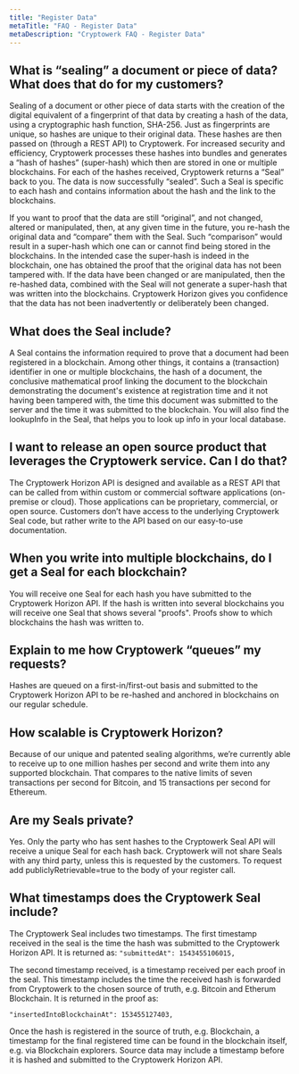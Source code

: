 ```yaml
---
title: "Register Data"
metaTitle: "FAQ - Register Data"
metaDescription: "Cryptowerk FAQ - Register Data"
---
```

## What is “sealing” a document or piece of data?  What does that do for my customers?
Sealing of a document or other piece of data starts with the creation of the digital equivalent of a fingerprint of that data by creating a hash of the data, using a cryptographic hash function, SHA-256. Just as fingerprints are unique, so hashes are unique to their original data. These hashes are then passed on (through a REST API) to Cryptowerk. For increased security and efficiency, Cryptowerk processes these hashes into bundles and generates a “hash of hashes” (super-hash) which then are stored in one or multiple blockchains. For each of the hashes received, Cryptowerk returns a “Seal” back to you. The data is now successfully “sealed”. Such a Seal is specific to each hash and contains information about the hash and the link to the blockchains.

If you want to proof that the data are still “original”, and not changed, altered or manipulated, then, at any given time in the future, you re-hash the original data and “compare” them with the Seal. Such “comparison” would result in a super-hash which one can or cannot find being stored in the blockchains. In the intended case the super-hash is indeed in the blockchain, one has obtained the proof that the original data has not been tampered with. If the data have been changed or are manipulated, then the re-hashed data, combined with the Seal will not generate a super-hash that was written into the blockchains. Cryptowerk Horizon gives you confidence that the data has not been inadvertently or deliberately been changed.

## What does the Seal include?
A Seal contains the information required to prove that a document had been registered in a blockchain. Among other things, it contains a (transaction) identifier in one or multiple blockchains, the hash of a document, the conclusive mathematical proof linking the document to the blockchain demonstrating the document's existence at registration time and it not having been tampered with, the time this document was submitted to the server and the time it was submitted to the blockchain. You will also find the lookupInfo in the Seal, that helps you to look up info in your local database.

## I want to release an open source product that leverages the Cryptowerk service. Can I do that?
The Cryptowerk Horizon API is designed and available as a REST API that can be called from within custom or commercial software applications (on-premise or cloud). Those applications can be proprietary, commercial, or open source. Customers don’t have access to the underlying Cryptowerk Seal code, but rather write to the API based on our easy-to-use documentation.

## When you write into multiple blockchains, do I get a Seal for each blockchain?
You will receive one Seal for each hash you have submitted to the Cryptowerk Horizon API. If the hash is written into several blockchains you will receive one Seal that shows several "proofs". Proofs show to which blockchains the hash was written to.

## Explain to me how Cryptowerk “queues” my requests?
Hashes are queued on a first-in/first-out basis and submitted to the Cryptowerk Horizon API to be re-hashed and anchored in blockchains on our regular schedule.

## How scalable is Cryptowerk Horizon?
Because of our unique and patented sealing algorithms, we’re currently able to receive up to one million hashes per second and write them into any supported blockchain. That compares to the native limits of seven transactions per second for Bitcoin, and 15 transactions per second for Ethereum.

## Are my Seals private?
Yes. Only the party who has sent hashes to the Cryptowerk Seal API will receive a unique Seal for each hash back. Cryptowerk will not share Seals with any third party, unless this is requested by the customers. To request add publiclyRetrievable=true to the body of your register call.

## What timestamps does the Cryptowerk Seal include?
The Cryptowerk Seal includes two timestamps. The first timestamp received in the seal is the time the hash was submitted to the Cryptowerk Horizon API. It is returned as:
```"submittedAt": 1543455106015,```

The second timestamp received, is a timestamp received per each proof in the seal. This timestamp includes the time the received hash is forwarded from Cryptowerk to the chosen source of truth, e.g. Bitcoin and Etherum Blockchain. It is returned in the proof as:

```"insertedIntoBlockchainAt": 153455127403,```

Once the hash is registered in the source of truth, e.g. Blockchain, a timestamp for the final registered time can be found in the blockchain itself, e.g. via Blockchain explorers.
Source data may include a timestamp before it is hashed and submitted to the Cryptowerk Horizon API.

